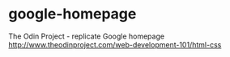 # google-homepage

The Odin Project - replicate Google homepage
http://www.theodinproject.com/web-development-101/html-css
